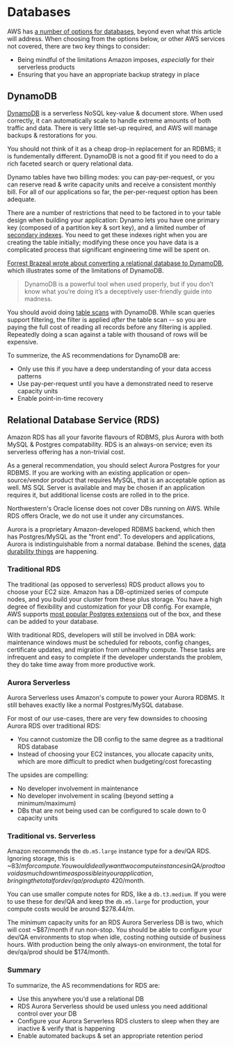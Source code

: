 # Databases
AWS has [a number of options for databases](https://aws.amazon.com/products/databases/), beyond even what this article will address. When choosing from the options below, or other AWS services not covered, there are two key things to consider:

- Being mindful of the limitations Amazon imposes, *especially* for their serverless products
- Ensuring that you have an appropriate backup strategy in place

## DynamoDB
[DynamoDB](https://aws.amazon.com/dynamodb/) is a serverless NoSQL key-value & document store. When used correctly, it can automatically scale to handle extreme amounts of both traffic and data. There is very little set-up required, and AWS will manage backups & restorations for you.

You should not think of it as a cheap drop-in replacement for an RDBMS; it is fundementally different. DynamoDB is not a good fit if you need to do a rich faceted search or query relational data.

Dynamo tables have two billing modes: you can pay-per-request, or you can reserve read & write capacity units and receive a consistent monthly bill. For all of our applications so far, the per-per-request option has been adequate.

There are a number of restrictions that need to be factored in to your table design when building your application: Dynamo lets you have one primary key (composed of a partition key & sort key), and a limited number of [secondary indexes](https://docs.aws.amazon.com/amazondynamodb/latest/developerguide/SecondaryIndexes.html). You need to get these indexes right when you are creating the table initially; modifying these once you have data is a complicated process that significant engineering time will be spent on.

[Forrest Brazeal wrote about converting a relational database to DynamoDB](https://www.trek10.com/blog/dynamodb-single-table-relational-modeling/), which illustrates some of the limitations of DynamoDB.

> DynamoDB is a powerful tool when used properly, but if you don’t know what you’re doing it’s a deceptively user-friendly guide into madness.

You should avoid doing [table scans](https://docs.aws.amazon.com/amazondynamodb/latest/developerguide/Scan.html) with DynamoDB. While scan queries support filtering, the filter is applied *after* the table scan -- so you are paying the full cost of reading all records before any filtering is applied. Repeatedly doing a scan against a table with thousand of rows will be expensive.

To summerize, the AS recommendations for DynamoDB are:

- Only use this if you have a deep understanding of your data access patterns 
- Use pay-per-request until you have a demonstrated need to reserve capacity units
- Enable point-in-time recovery

## Relational Database Service (RDS)
Amazon RDS has all your favorite flavours of RDBMS, plus Aurora with both MySQL & Postgres compatability. RDS is an always-on service; even its serverless offering has a non-trivial cost.

As a general recommendation, you should select Aurora Postgres for your RDBMS. If you are working with an existing application or open-source/vendor product that requires MySQL, that is an acceptable option as well. MS SQL Server is available and may be chosen if an application requires it, but additional license costs are rolled in to the price.

Northwestern's Oracle license does not cover DBs running on AWS. While RDS offers Oracle, we do not use it under any circumstances.

Aurora is a proprietary Amazon-developed RDBMS backend, which then has Postgres/MySQL as the "front end". To developers and applications, Aurora is indistinguishable from a normal database. Behind the scenes, [data durability things](https://docs.aws.amazon.com/AmazonRDS/latest/AuroraUserGuide/Aurora.Overview.html) are happening.

### Traditional RDS
The traditional (as opposed to serverless) RDS product allows you to choose your EC2 size. Amazon has a DB-optimized series of compute nodes, and you build your cluster from these plus storage. You have a high degree of flexibility and customization for your DB config. For example, AWS supports [most popular Postgres extensions](https://docs.aws.amazon.com/AmazonRDS/latest/UserGuide/CHAP_PostgreSQL.html#PostgreSQL.Concepts.General.FeatureSupport.Extensions.11x) out of the box, and these can be added to your database.

With traditional RDS, developers will still be involved in DBA work: maintenance windows must be scheduled for reboots, config changes, certificate updates, and migration from unhealthy compute. These tasks are infrequent and easy to complete if the developer understands the problem, they do take time away from more productive work.

### Aurora Serverless
Aurora Serverless uses Amazon's compute to power your Aurora RDBMS. It still behaves exactly like a normal Postgres/MySQL database.

For most of our use-cases, there are very few downsides to choosing Aurora RDS over traditional RDS:

- You cannot customize the DB config to the same degree as a traditional RDS database
- Instead of choosing your EC2 instances, you allocate capacity units, which are more difficult to predict when budgeting/cost forecasting

The upsides are compelling:

- No developer involvement in maintenance
- No developer involvement in scaling (beyond setting a minimum/maximum)
- DBs that are not being used can be configured to scale down to 0 capacity units

### Traditional vs. Serverless
Amazon recommends the `db.m5.large` instance type for a dev/QA RDS. Ignoring storage, this is ~$83/m for compute. You would ideally want two compute instances in QA/prod to avoid as much downtime as possible in your application, bringing the total for dev/qa/prod up to ~$420/month.

You can use smaller compute notes for RDS, like a `db.t3.medium`. If you were to use these for dev/QA and keep the `db.m5.large` for production, your compute costs would be around $278.44/m.

The minimum capacity units for an RDS Aurora Serverless DB is two, which will cost ~$87/month if run non-stop. You should be able to configure your dev/QA environments to stop when idle, costing nothing outside of business hours. With production being the only always-on environment, the total for dev/qa/prod should be $174/month.

### Summary
To summarize, the AS recommendations for RDS are:

- Use this anywhere you'd use a relational DB
- RDS Aurora Serverless should be used unless you need additional control over your DB
- Configure your Aurora Serverless RDS clusters to sleep when they are inactive & verify that is happening
- Enable automated backups & set an appropriate retention period